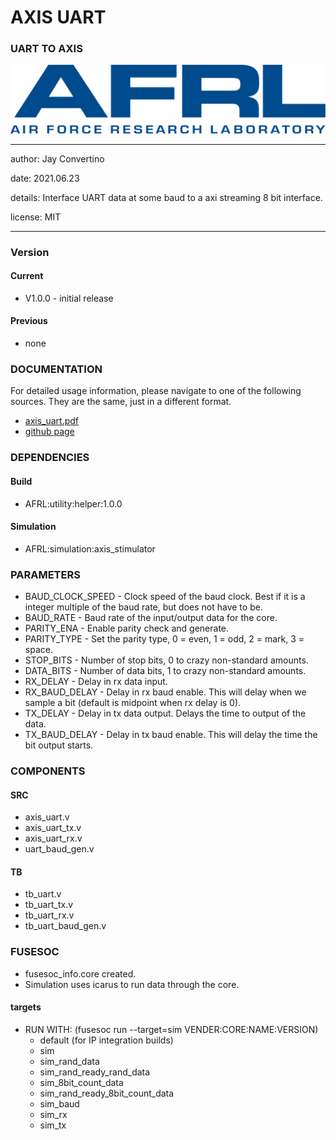 # AXIS UART
### UART TO AXIS

![image](docs/manual/img/AFRL.png)

---

   author: Jay Convertino   
   
   date: 2021.06.23  
   
   details: Interface UART data at some baud to a axi streaming 8 bit interface.   
   
   license: MIT   
   
---

### Version
#### Current
  - V1.0.0 - initial release

#### Previous
  - none

### DOCUMENTATION
  For detailed usage information, please navigate to one of the following sources. They are the same, just in a different format.

  - [axis_uart.pdf](docs/manual/axis_uart.pdf)
  - [github page](https://johnathan-convertino-afrl.github.io/axis_uart/)

### DEPENDENCIES
#### Build
  - AFRL:utility:helper:1.0.0
  
#### Simulation
  - AFRL:simulation:axis_stimulator

### PARAMETERS

  * BAUD_CLOCK_SPEED  - Clock speed of the baud clock. Best if it is a integer multiple of the baud rate, but does not have to be.
  * BAUD_RATE         - Baud rate of the input/output data for the core.
  * PARITY_ENA        - Enable parity check and generate.
  * PARITY_TYPE       - Set the parity type, 0 = even, 1 = odd, 2 = mark, 3 = space.
  * STOP_BITS         - Number of stop bits, 0 to crazy non-standard amounts.
  * DATA_BITS         - Number of data bits, 1 to crazy non-standard amounts.
  * RX_DELAY          - Delay in rx data input.
  * RX_BAUD_DELAY     - Delay in rx baud enable. This will delay when we sample a bit (default is midpoint when rx delay is 0).
  * TX_DELAY          - Delay in tx data output. Delays the time to output of the data.
  * TX_BAUD_DELAY     - Delay in tx baud enable. This will delay the time the bit output starts.

### COMPONENTS
#### SRC

* axis_uart.v
* axis_uart_tx.v
* axis_uart_rx.v
* uart_baud_gen.v
  
#### TB

* tb_uart.v
* tb_uart_tx.v
* tb_uart_rx.v
* tb_uart_baud_gen.v
  
### FUSESOC

* fusesoc_info.core created.
* Simulation uses icarus to run data through the core.

#### targets

* RUN WITH: (fusesoc run --target=sim VENDER:CORE:NAME:VERSION)
  - default (for IP integration builds)
  - sim
  - sim_rand_data
  - sim_rand_ready_rand_data
  - sim_8bit_count_data
  - sim_rand_ready_8bit_count_data
  - sim_baud
  - sim_rx
  - sim_tx
